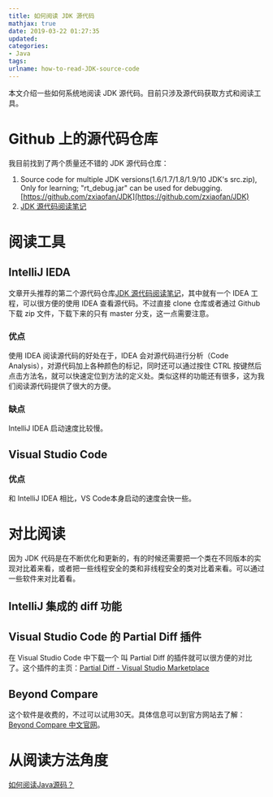 ```yaml
---
title: 如何阅读 JDK 源代码
mathjax: true
date: 2019-03-22 01:27:35
updated:
categories:
- Java
tags:
urlname: how-to-read-JDK-source-code
---
```


本文介绍一些如何系统地阅读 JDK 源代码。目前只涉及源代码获取方式和阅读工具。

<!-- more -->

# Github 上的源代码仓库

我目前找到了两个质量还不错的 JDK 源代码仓库：

1. Source code for multiple JDK versions(1.6/1.7/1.8/1.9/10 JDK's src.zip), Only for learning; "rt_debug.jar" can be used for debugging. [https://github.com/zxiaofan/JDK](https://github.com/zxiaofan/JDK)
2. [JDK 源代码阅读笔记](https://github.com/kangjianwei/LearningJDK)

# 阅读工具

## IntelliJ IEDA

文章开头推荐的第二个源代码仓库[JDK 源代码阅读笔记](https://github.com/kangjianwei/LearningJDK)，其中就有一个 IDEA 工程，可以很方便的使用 IDEA 查看源代码。不过直接 clone 仓库或者通过 Github 下载 zip 文件，下载下来的只有 master 分支，这一点需要注意。

### 优点

使用 IDEA 阅读源代码的好处在于，IDEA 会对源代码进行分析（Code Analysis），对源代码加上各种颜色的标记，同时还可以通过按住 CTRL 按键然后点击方法名，就可以快速定位到方法的定义处。类似这样的功能还有很多，这为我们阅读源代码提供了很大的方便。

### 缺点

IntelliJ IDEA 启动速度比较慢。

## Visual Studio Code

### 优点

和 IntelliJ IDEA 相比，VS Code本身启动的速度会快一些。



# 对比阅读

因为 JDK 代码是在不断优化和更新的，有的时候还需要把一个类在不同版本的实现对比着来看，或者把一些线程安全的类和非线程安全的类对比着来看。可以通过一些软件来对比着看。

## IntelliJ 集成的 diff 功能



## Visual Studio Code 的 Partial Diff 插件

在 Visual Studio Code 中下载一个 叫 Partial Diff 的插件就可以很方便的对比了。这个插件的主页：[Partial Diff - Visual Studio Marketplace](https://marketplace.visualstudio.com/items?itemName=ryu1kn.partial-diff)



## Beyond Compare



这个软件是收费的，不过可以试用30天。具体信息可以到官方网站去了解：[Beyond Compare 中文官网](http://www.beyondcompare.cc/)。



# 从阅读方法角度

[如何阅读Java源码？](https://mp.weixin.qq.com/s?__biz=MzAxNjk4ODE4OQ==&mid=2247485361&idx=1&sn=c8a28de2468835eb85a28cb02f6e3eb3&chksm=9bed26c3ac9aafd50a7f406b3dd97de0358c4628d657ecf5f308caf1db309576780db94a2102&mpshare=1&scene=23&srcid=#rd)

